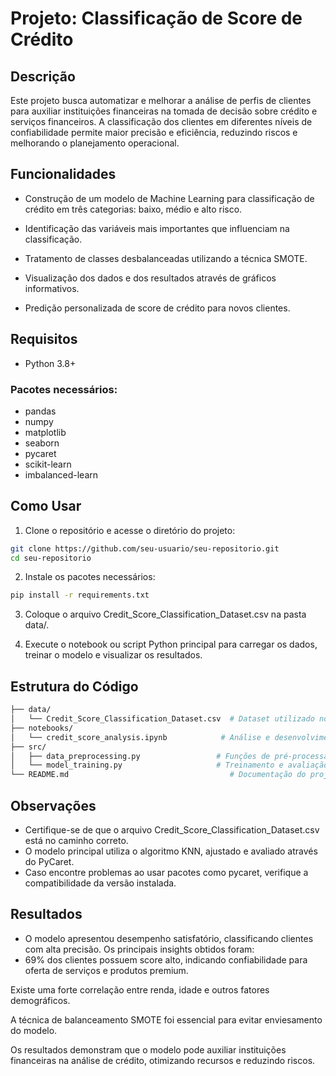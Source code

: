 # Projeto: Classificação de Score de Crédito

## Descrição

Este projeto busca automatizar e melhorar a análise de perfis de clientes para auxiliar instituições financeiras na tomada de decisão sobre crédito e serviços financeiros. A classificação dos clientes em diferentes níveis de confiabilidade permite maior precisão e eficiência, reduzindo riscos e melhorando o planejamento operacional.

## Funcionalidades

- Construção de um modelo de Machine Learning para classificação de crédito em três categorias: baixo, médio e alto risco.

- Identificação das variáveis mais importantes que influenciam na classificação.

- Tratamento de classes desbalanceadas utilizando a técnica SMOTE.

- Visualização dos dados e dos resultados através de gráficos informativos.

- Predição personalizada de score de crédito para novos clientes.

## Requisitos

- Python 3.8+

### Pacotes necessários:

- pandas
- numpy
- matplotlib
- seaborn
- pycaret
- scikit-learn
- imbalanced-learn

## Como Usar

1. Clone o repositório e acesse o diretório do projeto:
```bash
git clone https://github.com/seu-usuario/seu-repositorio.git
cd seu-repositorio
```

2. Instale os pacotes necessários:
```bash
pip install -r requirements.txt
```

3. Coloque o arquivo Credit_Score_Classification_Dataset.csv na pasta data/.

4. Execute o notebook ou script Python principal para carregar os dados, treinar o modelo e visualizar os resultados.

## Estrutura do Código
```bash
├── data/
│   └── Credit_Score_Classification_Dataset.csv  # Dataset utilizado no projeto
├── notebooks/
│   └── credit_score_analysis.ipynb            # Análise e desenvolvimento do modelo
├── src/
│   ├── data_preprocessing.py                 # Funções de pré-processamento dos dados
│   └── model_training.py                     # Treinamento e avaliação dos modelos
└── README.md                                    # Documentação do projeto
```

## Observações

- Certifique-se de que o arquivo Credit_Score_Classification_Dataset.csv está no caminho correto.
- O modelo principal utiliza o algoritmo KNN, ajustado e avaliado através do PyCaret.
- Caso encontre problemas ao usar pacotes como pycaret, verifique a compatibilidade da versão instalada.

## Resultados

- O modelo apresentou desempenho satisfatório, classificando clientes com alta precisão. Os principais insights obtidos foram:
- 69% dos clientes possuem score alto, indicando confiabilidade para oferta de serviços e produtos premium.

Existe uma forte correlação entre renda, idade e outros fatores demográficos.

A técnica de balanceamento SMOTE foi essencial para evitar enviesamento do modelo.

Os resultados demonstram que o modelo pode auxiliar instituições financeiras na análise de crédito, otimizando recursos e reduzindo riscos.

